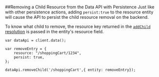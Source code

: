 ##Removing a Child Resource from the Data API with Persistence
Just like with other persistence actions, adding `persist:true` to the resource entity will cause the API to
persist the child resource removal on the backend.

To know what child to remove, the resource key returned in the
[`addChild` resolution](storing_persist.md) is passed in the entity's resource field.

```
var dataApi = client.data();

var removeEntry = {
    resource: "/shoppingCart/1234",
    persist: true,
};

dataApi.removeChild('/shoppingCart',{ entity: removeEntry});
```